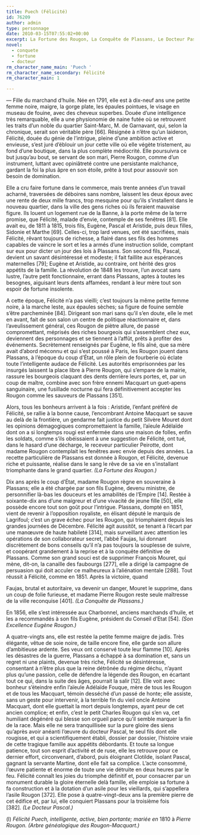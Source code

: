 ```yaml
---
title: Puech (Félicité)
id: 76209
author: admin
type: personnage
date: 2010-03-15T07:55:02+00:00
excerpt: La Fortune des Rougon, La Conquête de Plassans, Le Docteur Pascal
novel:
  - conquete
  - fortune
  - docteur
rm_character_name_main: 'Puech '
rm_character_name_secondary: Félicité
rm_character_main: 1

---
```

— Fille du marchand d&rsquo;huile. Née en 1791, elle est à dix-neuf ans une petite femme noire, maigre, la gorge plate, les épaules pointues, le visage en museau de fouine, avec des cheveux superbes. Douée d&rsquo;une intelligence très remarquable, elle a une physionomie de naine futée où se retrouvent les traits d&rsquo;un noble du quartier Saint-Marc, M. de Garnavant, qui, selon la chronique, serait son véritable père [66]. Résignée à n&rsquo;être qu&rsquo;un laideron, Félicité, douée du génie de l&rsquo;intrigue, pleine d&rsquo;une ambition active et envieuse, s&rsquo;est juré d&rsquo;éblouir un jour cette ville où elle végète tristement, au fond d&rsquo;une boutique, dans la plus complète médiocrité. Elle poursuivra ce but jusqu&rsquo;au bout, se servant de son mari, Pierre Rougon, comme d&rsquo;un instrument, luttant avec opiniâtreté contre une persistante malchance, gardant la foi la plus âpre en son étoile, prête à tout pour assouvir son besoin de domination.

Elle a cru faire fortune dans le commerce, mais trente années d&rsquo;un travail acharné, traversées de déboires sans nombre, laissent les deux époux avec une rente de deux mille francs, trop mesquine pour qu&rsquo;ils s&rsquo;installent dans le nouveau quartier, dans la ville des gens riches où ils feraient mauvaise figure. Ils louent un logement rue de la Banne, à la porte même de la terre promise, que Félicité, malade d&rsquo;envie, contemple de ses fenêtres [81]. Elle avait eu, de 1811 à 1815, trois fils, Eugène, Pascal et Aristide, puis deux filles, Sidonie et Marthe [69]. Celles-ci, trop lard venues, ont été sacrifiées, mais Félicité, rêvant toujours de richesse, a flairé dans ses fils des hommes capables de vaincre le sort et les a armés d&rsquo;une instruction solide, comptant sur eux pour dicter un jour des lois à Plassans. Son second fils, Pascal, devient un savant désintéressé et modeste; il fait faillite aux espérances maternelles [79]; Eugène et Aristide, au contraire, ont hérité des gros appétits de la famille. La révolution de 1848 les trouve, l&rsquo;un avocat sans lustre, l&rsquo;autre petit fonctionnaire, errant dans Plassans, aptes à toutes les besognes, aiguisant leurs dents affamées, rendant à leur mère tout son espoir de fortune insolente.

A cette époque, Félicité n&rsquo;a pas vieilli; c&rsquo;est toujours la même petite femme noire, à la marche leste, aux épaules sèches; sa figure de fouine semble s&rsquo;être parcheminée [84]. Dirigeant son mari sans qu&rsquo;il s&rsquo;en doute, elle le met en avant, fait de son salon un centre de politique réactionnaire et, dans l&rsquo;aveulissement général, ces Rougon de piètre allure, de passé compromettant, méprisés des riches bourgeois qui s&rsquo;assemblent chez eux, deviennent des personnages et se tiennent à l&rsquo;affût, prêts à profiter des événements. Secrètement renseignés par Eugène, le fils aîné, que sa mère avait d&rsquo;abord méconnu et qui s&rsquo;est poussé à Paris, les Rougon jouent dans Plassans, à l&rsquo;époque du coup d&rsquo;État, un rôle plein de fourberie où éclate toute l&rsquo;intelligente audace de Félicité. Les autorités emprisonnées par les insurgés laissent la place libre à Pierre Rougon, qui s&rsquo;empare de la mairie, rassure les bourgeois claquant des dents derrière leurs portes, et, par un coup de maître, combine avec son frère ennemi Macquart un guet-apens sanguinaire, une fusillade nocturne qui fera définitivement accepter les Rougon comme les sauveurs de Plassans [351].

Alors, tous les bonheurs arrivent à la fois : Aristide, l&rsquo;enfant préféré de Félicité, se rallie à la bonne cause, l&rsquo;encombrant Antoine Macquart se sauve au delà de la frontière, un gendarme fait justice du petit Silvère Mouret dont les opinions démagogiques compromettaient la famille, l&rsquo;aïeule Adélaïde dont on a si longtemps rougi est enfermée dans une maison de folles, enfin les soldats, comme s&rsquo;ils obéissaient à une suggestion de Félicité, ont tué, dans le hasard d&rsquo;une décharge, le receveur particulier Peirotte, dont madame Rougon contemplait les fenêtres avec envie depuis des années. La recette particulière de Plassans est donnée à Rougon, et Félicité, devenue riche et puissante, réalise dans le sang le rêve de sa vie en s&rsquo;installant triomphante dans le grand quartier. _(La Fortune des Rougon.)_

Dix ans après le coup d&rsquo;État, madame Rougon règne en souveraine à Plassans; elle a été chargée par son fils Eugène, devenu ministre, de personnifier là-bas les douceurs et les amabilités de l&rsquo;Empire [14]. Restée à soixante-dix ans d&rsquo;une maigreur et d&rsquo;une vivacité de jeune fille [50], elle possède encore tout son goût pour l&rsquo;intrigue. Plassans, dompté en 1851, vient de revenir à l&rsquo;opposition royaliste, en élisant député le marquis de Lagrifoul; c&rsquo;est un grave échec pour les Rougon, qui triomphaient depuis les grandes journées de Décembre. Félicité agit aussitôt, se tenant à l&rsquo;écart par une manœuvre de haute habileté [314], mais surveillant avec attention les opérations de son collaborateur secret, l&rsquo;abbé Faujas, lui donnant discrètement de bons conseils qu&rsquo;il n&rsquo;a pas toujours la souplesse de suivre, et coopérant grandement à la reprise et à la conquête définitive de Plassans. Comme son grand souci est de supprimer François Mouret, qui mène, dit-on, la canaille des faubourgs [277], elle a dirigé la campagne de persuasion qui doit acculer ce malheureux à l&rsquo;aliénation mentale [288]. Tout réussit à Félicité, comme en 1851. Après la victoire, quand

Faujas, brutal et autoritaire, va devenir un danger, Mouret le supprime, dans un coup de folie furieuse, et madame Pierre Rougon reste seule maîtresse de la ville reconquise [401]. _(La Conquête de Plassans.)_

En 1856, elle s&rsquo;est intéressée aux Charbonnel, anciens marchands d&rsquo;huile, et les a recommandés à son fils Eugène, président du Conseil d&rsquo;Etat [54]. _(Son Excellence Eugène Rougon.)_

A quatre-vingts ans, elle est restée la petite femme maigre de jadis. Très élégante, vêtue de soie noire, de taille encore fine, elle garde son allure d&rsquo;ambitieuse ardente. Ses veux ont conservé toute leur flamme [10]. Après les désastres de la guerre, Plassans a échappé à sa domination et, sans un regret ni une plaints, devenue très riche, Félicité se désintéresse, consentant à n&rsquo;être plus que la reine détrônée du régime déchu, n&rsquo;ayant plus qu&rsquo;une passion, celle de défendre la légende des Rougon, en écartant tout ce qui, dans la suite des âges, pourrait la salir [12]. Elle voit avec bonheur s&rsquo;éteindre enfin l&rsquo;aïeule Adélaïde Fouque, mère de tous les Rougon et de tous les Macquart, témoin desséché d&rsquo;un passé de honte; elle assiste, sans un geste pour intervenir, à la terrible fin du vieil oncle Antoine Macquart, dont elle guettait la mort depuis longtemps, ayant peur de cet ancien complice; et enfin, c&rsquo;est le petit Charles Rougon qui s&rsquo;en va, cet humiliant dégénéré qui blesse son orgueil parce qu&rsquo;il semble marquer la fin de la race. Mais elle ne sera tranquillisée sur la pure gloire des siens qu&rsquo;après avoir anéanti l&rsquo;œuvre du docteur Pascal, te seul fils dont elle rougisse, et qui a scientifiquement établi, dossier par dossier, l&rsquo;histoire vraie de cette tragique famille aux appétits débordants. Et toute sa longue patience, tout son esprit d&rsquo;activité et de ruse, elle les retrouve pour ce dernier effort, circonvenant, d&rsquo;abord, puis éloignant Clotilde, isolant Pascal, gagnant la servante Martine, dont elle fait sa complice. L&rsquo;acte consommé, l&rsquo;œuvre patiente et énorme de toute une vie détruite en deux heures par le feu. Félicité connaît les joies du triomphe définitif et, pour consacrer par un monument durable la gloire éternelle delà famille, elle emploie sa fortune à fa construction et à la dotation d&rsquo;un asile pour les vieillards, qui s&rsquo;appellera l&rsquo;asile Rougon [372]. Elle pose à quatre-vingt-deux ans la première pierre de cet édifice et, par lui, elle conquiert Plassans pour la troisième fois [382]. _(Le Docteur Pascal.)_

(l) _Félicité Puech, intelligente, active, bien portante; mariée en_ 1810 à _Pierre Rougon. (Arbre généalogique des Rougon-Macquart.)_